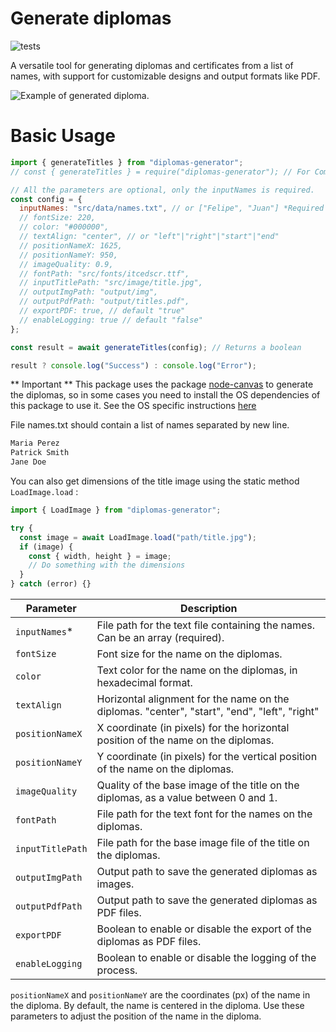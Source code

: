 # Generate diplomas

![tests](https://github.com/flpmcruz/diplomas-generator/actions/workflows/ci.yml/badge.svg)

A versatile tool for generating diplomas and certificates from a list of names, with support for customizable designs and output formats like PDF.

![Example of generated diploma.](https://flpmcruz.github.io/diplomas-generator/example.jpg)

# Basic Usage

```js
import { generateTitles } from "diplomas-generator";
// const { generateTitles } = require("diplomas-generator"); // For CommonJS

// All the parameters are optional, only the inputNames is required.
const config = {
  inputNames: "src/data/names.txt", // or ["Felipe", "Juan"] *Required
  // fontSize: 220,
  // color: "#000000",
  // textAlign: "center", // or "left"|"right"|"start"|"end"
  // positionNameX: 1625,
  // positionNameY: 950,
  // imageQuality: 0.9,
  // fontPath: "src/fonts/itcedscr.ttf",
  // inputTitlePath: "src/image/title.jpg",
  // outputImgPath: "output/img",
  // outputPdfPath: "output/titles.pdf",
  // exportPDF: true, // default "true"
  // enableLogging: true // default "false"
};

const result = await generateTitles(config); // Returns a boolean

result ? console.log("Success") : console.log("Error");
```

** Important **
This package uses the package [node-canvas](https://www.npmjs.com/package/canvas) to generate the diplomas, so in some cases you need to install the OS dependencies of this package to use it. See the OS specific instructions [here](https://www.npmjs.com/package/canvas)

File names.txt should contain a list of names separated by new line.

```txt
Maria Perez
Patrick Smith
Jane Doe
```

You can also get dimensions of the title image using the static method `LoadImage.load` :

```js
import { LoadImage } from "diplomas-generator";

try {
  const image = await LoadImage.load("path/title.jpg");
  if (image) {
    const { width, height } = image;
    // Do something with the dimensions
  }
} catch (error) {}
```

| Parameter        | Description                                                                                  |
| ---------------- | -------------------------------------------------------------------------------------------- |
| `inputNames`\*   | File path for the text file containing the names. Can be an array (required).                |
| `fontSize`       | Font size for the name on the diplomas.                                                      |
| `color`          | Text color for the name on the diplomas, in hexadecimal format.                              |
| `textAlign`      | Horizontal alignment for the name on the diplomas. "center", "start", "end", "left", "right" |
| `positionNameX`  | X coordinate (in pixels) for the horizontal position of the name on the diplomas.            |
| `positionNameY`  | Y coordinate (in pixels) for the vertical position of the name on the diplomas.              |
| `imageQuality`   | Quality of the base image of the title on the diplomas, as a value between 0 and 1.          |
| `fontPath`       | File path for the text font for the names on the diplomas.                                   |
| `inputTitlePath` | File path for the base image file of the title on the diplomas.                              |
| `outputImgPath`  | Output path to save the generated diplomas as images.                                        |
| `outputPdfPath`  | Output path to save the generated diplomas as PDF files.                                     |
| `exportPDF`      | Boolean to enable or disable the export of the diplomas as PDF files.                        |
| `enableLogging`  | Boolean to enable or disable the logging of the process.                                     |

`positionNameX` and `positionNameY` are the coordinates (px) of the name in the diploma. By default, the name is centered in the diploma. Use these parameters to adjust the position of the name in the diploma.
